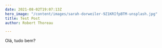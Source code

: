 ```yaml
---
date: 2021-08-02T19:07:13Z
hero_image: "/content/images/sarah-dorweiler-9Z1KRIfpBTM-unsplash.jpg"
title: Test Post
author: Robert Thoreau

---
```

Olá, tudo bem?